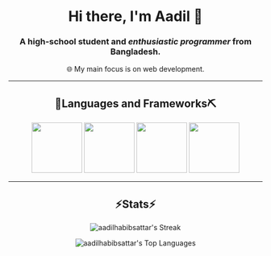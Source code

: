 <div align="center">
  
# Hi there, I'm Aadil 👋

### A high-school student and *enthusiastic programmer* from Bangladesh.

🌐 My main focus is on web development.

<hr>

## 🔨Languages and Frameworks⛏️


<img src="https://user-images.githubusercontent.com/74038190/212257472-08e52665-c503-4bd9-aa20-f5a4dae769b5.gif" width="100">
<img src="https://user-images.githubusercontent.com/74038190/212257454-16e3712e-945a-4ca2-b238-408ad0bf87e6.gif" width="100">
<img src="https://github.com/Anmol-Baranwal/Cool-GIFs-For-GitHub/assets/74038190/29fd6286-4e7b-4d6c-818f-c4765d5e39a9" width="100">
<img src="https://github.com/Anmol-Baranwal/Cool-GIFs-For-GitHub/assets/74038190/67f477ed-6624-42da-99f0-1a7b1a16eecb" width="100">

<hr>

## ⚡Stats⚡

![aadilhabibsattar's Streak](https://github-readme-streak-stats.herokuapp.com/?user=aadilhabibsattar&theme=vue-dark&hide_border=true)

![aadilhabibsattar's Top Languages](https://github-readme-stats.vercel.app/api/top-langs/?username=aadilhabibsattar&theme=vue-dark&show_icons=true&hide_border=true&layout=compact)
